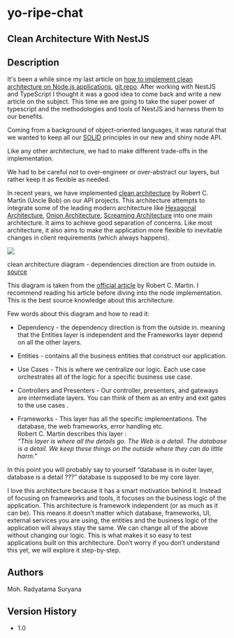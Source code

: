 # yo-ripe-chat
## Clean Architecture With NestJS
## Description
It's been a while since my last article on [how to implement clean architecture on Node.js applications](https://betterprogramming.pub/node-clean-architecture-deep-dive-ab68e523554b), [git repo](https://github.com/royib/clean-architecture-node).
After working with NestJS and TypeScript I thought it was a good idea to come back and write a new article on the subject. This time we are going to take the super power of typescript and the methodologies and tools of NestJS and harness them to our benefits.

Coming from a background of object-oriented languages, it was natural that we
wanted to keep all our [SOLID](https://en.wikipedia.org/wiki/SOLID) principles
in our new and shiny node API.

Like any other architecture, we had to make different trade-offs in the
implementation.

We had to be careful not to over-engineer or over-abstract our layers, but
rather keep it as flexible as needed.

In recent years, we have implemented [clean
architecture](http://blog.cleancoder.com/uncle-bob/2012/08/13/the-clean-architecture.html)
by Robert C. Martin (Uncle Bob) on our API projects. This architecture attempts
to integrate some of the leading modern architecture like [Hexagonal
Architecture](http://alistair.cockburn.us/Hexagonal+architecture), [Onion
Architecture](http://jeffreypalermo.com/blog/the-onion-architecture-part-1/),
[Screaming
Architecture](http://blog.cleancoders.com/2011-09-30-Screaming-Architecture)
into one main architecture. It aims to achieve good separation of concerns. Like
most architecture, it also aims to make the application more flexible to
inevitable changes in client requirements (which always happens).

![](https://fullstackroyhome.files.wordpress.com/2019/03/cleanarchitecture.jpg)

clean architecture diagram - dependencies direction are from outside in.
[source](http://blog.cleancoder.com/uncle-bob/2012/08/13/the-clean-architecture.html)

This diagram is taken from the [official
article](https://blog.cleancoder.com/uncle-bob/2012/08/13/the-clean-architecture.html)
by Robert C. Martin. I recommend reading his article before diving into the node
implementation. This is the best source knowledge about this architecture.

Few words about this diagram and how to read it:

-   Dependency - the dependency direction is from the outside in. meaning that
    the Entities layer is independent and the Frameworks layer depend on all the
    other layers.

-   Entities - contains all the business entities that construct our
    application.

-   Use Cases - This is where we centralize our logic. Each use case
    orchestrates all of the logic for a specific business use case.

-   Controllers and Presenters - Our controller, presenters, and gateways are
    intermediate layers. You can think of them as an entry and exit gates to the
    use cases .

-   Frameworks - This layer has all the specific implementations. The database,
    the web frameworks, error handling etc.  
    Robert C. Martin describes this layer :  
    *“This layer is where all the details go. The Web is a detail. The database
    is a detail. We keep these things on the outside where they can do little
    harm.”*

In this point you will probably say to yourself “database is in outer layer,
database is a detail ???” database is supposed to be my core layer.

I love this architecture because it has a smart motivation behind it. Instead of
focusing on frameworks and tools, it focuses on the business logic of the
application. This architecture is framework independent (or as much as it can
be). This means it doesn’t matter which database, frameworks, UI, external
services you are using, the entities and the business logic of the application
will always stay the same. We can change all of the above without changing our
logic. This is what makes it so easy to test applications built on this
architecture. Don’t worry if you don’t understand this yet, we will explore it
step-by-step.
## Authors
Moh. Radyatama Suryana
## Version History
* 1.0
